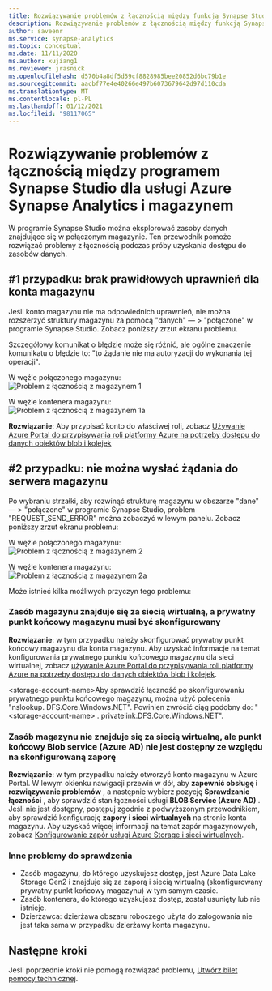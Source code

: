 ```yaml
---
title: Rozwiązywanie problemów z łącznością między funkcją Synapse Studio i magazynem
description: Rozwiązywanie problemów z łącznością między funkcją Synapse Studio i magazynem
author: saveenr
ms.service: synapse-analytics
ms.topic: conceptual
ms.date: 11/11/2020
ms.author: xujiang1
ms.reviewer: jrasnick
ms.openlocfilehash: d570b4a8df5d59cf8828985bee20852d6bc79b1e
ms.sourcegitcommit: aacbf77e4e40266e497b6073679642d97d110cda
ms.translationtype: MT
ms.contentlocale: pl-PL
ms.lasthandoff: 01/12/2021
ms.locfileid: "98117065"
---
```

# <a name="troubleshoot-connectivity-between-azure-synapse-analytics-synapse-studio-and-storage"></a>Rozwiązywanie problemów z łącznością między programem Synapse Studio dla usługi Azure Synapse Analytics i magazynem

W programie Synapse Studio można eksplorować zasoby danych znajdujące się w połączonym magazynie. Ten przewodnik pomoże rozwiązać problemy z łącznością podczas próby uzyskania dostępu do zasobów danych. 

## <a name="case-1-storage-account-lacks-proper-permissions"></a>#1 przypadku: brak prawidłowych uprawnień dla konta magazynu

Jeśli konto magazynu nie ma odpowiednich uprawnień, nie można rozszerzyć struktury magazynu za pomocą "danych" — > "połączone" w programie Synapse Studio. Zobacz poniższy zrzut ekranu problemu. 

Szczegółowy komunikat o błędzie może się różnić, ale ogólne znaczenie komunikatu o błędzie to: "to żądanie nie ma autoryzacji do wykonania tej operacji".

W węźle połączonego magazynu:  
![Problem z łącznością z magazynem 1](media/troubleshoot-synapse-studio-and-storage-connectivity/storage-connectivity-issue-1.png)

W węźle kontenera magazynu:  
![Problem z łącznością z magazynem 1a](media/troubleshoot-synapse-studio-and-storage-connectivity/storage-connectivity-issue-1a.png)

**Rozwiązanie**: Aby przypisać konto do właściwej roli, zobacz [Używanie Azure Portal do przypisywania roli platformy Azure na potrzeby dostępu do danych obiektów blob i kolejek](../../storage/common/storage-auth-aad-rbac-portal.md)


## <a name="case-2-failed-to-send-the-request-to-storage-server"></a>#2 przypadku: nie można wysłać żądania do serwera magazynu

Po wybraniu strzałki, aby rozwinąć strukturę magazynu w obszarze "dane" — > "połączone" w programie Synapse Studio, problem "REQUEST_SEND_ERROR" można zobaczyć w lewym panelu. Zobacz poniższy zrzut ekranu problemu:

W węźle połączonego magazynu:  
![Problem z łącznością z magazynem 2](media/troubleshoot-synapse-studio-and-storage-connectivity/storage-connectivity-issue-2.png)

W węźle kontenera magazynu:  
![Problem z łącznością z magazynem 2a](media/troubleshoot-synapse-studio-and-storage-connectivity/storage-connectivity-issue-2a.png)

Może istnieć kilka możliwych przyczyn tego problemu:

### <a name="the-storage-resource-is-behind-a-vnet-and-a-storage-private-endpoint-needs-to-configure"></a>Zasób magazynu znajduje się za siecią wirtualną, a prywatny punkt końcowy magazynu musi być skonfigurowany

**Rozwiązanie**: w tym przypadku należy skonfigurować prywatny punkt końcowy magazynu dla konta magazynu. Aby uzyskać informacje na temat konfigurowania prywatnego punktu końcowego magazynu dla sieci wirtualnej, zobacz [używanie Azure Portal do przypisywania roli platformy Azure na potrzeby dostępu do danych obiektów blob i kolejek](../security/how-to-connect-to-workspace-from-restricted-network.md).

\<storage-account-name\>Aby sprawdzić łączność po skonfigurowaniu prywatnego punktu końcowego magazynu, można użyć polecenia "nslookup. DFS.Core.Windows.NET". Powinien zwrócić ciąg podobny do: " \<storage-account-name\> . privatelink.DFS.Core.Windows.NET".

### <a name="the-storage-resource-is-not-behind-a-vnet-but-the-blob-service-azure-ad-endpoint-is-not-accessible-due-to-firewall-configured"></a>Zasób magazynu nie znajduje się za siecią wirtualną, ale punkt końcowy Blob service (Azure AD) nie jest dostępny ze względu na skonfigurowaną zaporę

**Rozwiązanie**: w tym przypadku należy otworzyć konto magazynu w Azure Portal. W lewym okienku nawigacji przewiń w dół, aby **zapewnić obsługę i rozwiązywanie problemów** , a następnie wybierz pozycję **Sprawdzanie łączności** , aby sprawdzić stan łączności usługi **BLOB Service (Azure AD)** . Jeśli nie jest dostępny, postępuj zgodnie z podwyższonym przewodnikiem, aby sprawdzić konfigurację **zapory i sieci wirtualnych** na stronie konta magazynu. Aby uzyskać więcej informacji na temat zapór magazynowych, zobacz [Konfigurowanie zapór usługi Azure Storage i sieci wirtualnych](../../storage/common/storage-network-security.md).

### <a name="other-issues-to-check"></a>Inne problemy do sprawdzenia 

* Zasób magazynu, do którego uzyskujesz dostęp, jest Azure Data Lake Storage Gen2 i znajduje się za zaporą i siecią wirtualną (skonfigurowany prywatny punkt końcowy magazynu) w tym samym czasie.
* Zasób kontenera, do którego uzyskujesz dostęp, został usunięty lub nie istnieje.
* Dzierżawca: dzierżawa obszaru roboczego użyta do zalogowania nie jest taka sama w przypadku dzierżawy konta magazynu. 


## <a name="next-steps"></a>Następne kroki
Jeśli poprzednie kroki nie pomogą rozwiązać problemu, [Utwórz bilet pomocy technicznej](../sql-data-warehouse/sql-data-warehouse-get-started-create-support-ticket.md).
